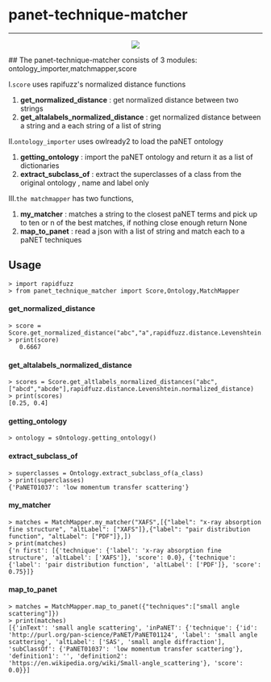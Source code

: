 # panet-technique-matcher
---
<p align="center">
 <a href="https://www.python.org">
<img src="https://img.shields.io/badge/python->=3.10-blue"> 
</a>
</p>
## The panet-technique-matcher consists of 3 modules:
ontology_importer,matchmapper,score

 I.`score` uses rapifuzz's normalized distance functions
1. **get_normalized_distance** : get normalized distance between two strings
2. **get_altalabels_normalized_distance** : get normalized distance between a string and a each string of a list of string

 II.`ontology_importer` uses owlready2 to load the paNET ontology 
1. **getting_ontology** : import the paNET ontology and return it as a list of dictionaries
2. **extract_subclass_of** : extract the superclasses of a class from the original ontology , name and label only

 III.`the matchmapper` has two functions, 
1. **my_matcher** : matches a string to the closest paNET terms and pick up to ten or n of the best matches, if nothing close enough return None
2. **map_to_panet** : read a json with a list of string and match each to a paNET techniques

## Usage
```console
> import rapidfuzz
> from panet_technique_matcher import Score,Ontology,MatchMapper
```   


#### get_normalized_distance
```console   
> score = Score.get_normalized_distance("abc","a",rapidfuzz.distance.Levenshtein.normalized_distance)
> print(score)
   0.6667
```

#### get_altalabels_normalized_distance
```console
> scores = Score.get_altlabels_normalized_distances("abc",["abcd","abcde"],rapidfuzz.distance.Levenshtein.normalized_distance)
> print(scores)
[0.25, 0.4]
```


#### getting_ontology
```console   
> ontology = sOntology.getting_ontology()
```

#### extract_subclass_of
```console   
> superclasses = Ontology.extract_subclass_of(a_class)
> print(superclasses)
{'PaNET01037': 'low momentum transfer scattering'}
```


#### my_matcher
```console   
> matches = MatchMapper.my_matcher("XAFS",[{"label": "x-ray absorption fine structure", "altLabel": ["XAFS"]},{"label": "pair distribution function", "altLabel": ["PDF"]},])
> print(matches)
{'n first': [{'technique': {'label': 'x-ray absorption fine structure', 'altLabel': ['XAFS']}, 'score': 0.0}, {'technique': {'label': 'pair distribution function', 'altLabel': ['PDF']}, 'score': 0.75}]}
```

#### map_to_panet
```console   
> matches = MatchMapper.map_to_panet({"techniques":["small angle scattering"]})
> print(matches)
[{'inText': 'small angle scattering', 'inPaNET': {'technique': {'id': 'http://purl.org/pan-science/PaNET/PaNET01124', 'label': 'small angle scattering', 'altLabel': ['SAS', 'small angle diffraction'], 'subClassOf': {'PaNET01037': 'low momentum transfer scattering'}, 'definition1': '', 'definition2': 'https://en.wikipedia.org/wiki/Small-angle_scattering'}, 'score': 0.0}}]
```


